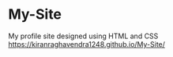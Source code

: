 # My-Site
My profile site designed using HTML and CSS
https://kiranraghavendra1248.github.io/My-Site/

